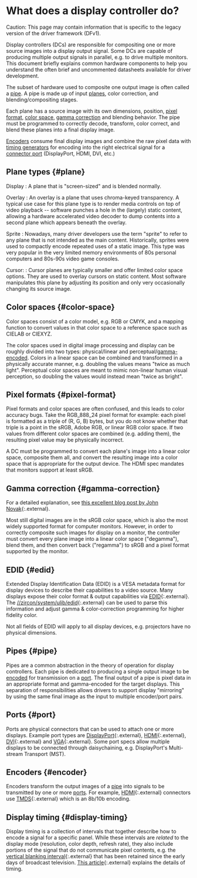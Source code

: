 # What does a display controller do?

Caution: This page may contain information that is specific to the legacy
version of the driver framework (DFv1).

Display controllers (DCs) are responsible for compositing one or more source
images into a display output signal. Some DCs are capable of producing multiple
output signals in parallel, e.g. to drive multiple monitors. This document
briefly explains common hardware components to help you understand the often
brief and uncommented datasheets available for driver development.

The subset of hardware used to composite one output image is often called a
[pipe](#pipe). A pipe is made up of input [planes](#plane), color correction,
and blending/compositing stages.

Each plane has a source image with its own dimensions, position, [pixel
format](#pixel-format), [color space](#color-space), [gamma
correction](#gamma-correction) and blending behavior. The pipe must be
programmed to correctly decode, transform, color correct, and blend these planes
into a final display image.

[Encoders](#encoder) consume final display images and combine the raw pixel data
with [timing generators](#display-timing) for encoding into the right electrical
signal for a [connector port](#port) (DisplayPort, HDMI, DVI, etc.)

## Plane types {#plane}

Display
: A plane that is "screen-sized" and is blended normally.

Overlay
: An overlay is a plane that uses chroma-keyed transparency. A typical use case
  for this plane type is to render media controls on top of video playback --
  software punches a hole in the (largely) static content, allowing a hardware
  accelerated video decoder to dump contents into a second plane which appears
  beneath the overlay.

Sprite
: Nowadays, many driver developers use the term "sprite" to refer to any plane
  that is not intended as the main content. Historically, sprites were used to
  compactly encode repeated uses of a static image. This type was very popular
  in the very limited memory environments of 80s personal computers and 80s-90s
  video game consoles.

Cursor:
: Cursor planes are typically smaller and offer limited color space options.
  They are used to overlay cursors on static content. Most software manipulates
  this plane by adjusting its position and only very occasionally changing its
  source image.

## Color spaces {#color-space}

Color spaces consist of a color model, e.g. RGB or CMYK, and a mapping function
to convert values in that color space to a reference space such as CIELAB or
CIEXYZ.

The color spaces used in digital image processing and display can be roughly
divided into two types: physical/linear and
perceptual/[gamma-encoded](#gamma-correction). Colors in a linear space can be
combined and transformed in a physically accurate manner, e.g. doubling the
values means "twice as much light". Perceptual color spaces are meant to mimic
non-linear human visual perception, so doubling the values would instead mean
"twice as bright".

## Pixel formats {#pixel-format}

Pixel formats and color spaces are often confused, and this leads to color
accuracy bugs. Take the RGB_888_24 pixel format for example: each pixel is
formatted as a triple of (R, G, B) bytes, but you do not know whether that
triple is a point in the sRGB, Adobe RGB, or linear RGB color space. If two
values from different color spaces are combined (e.g. adding them), the
resulting pixel value may be physically incorrect.

A DC must be programmed to convert each plane's image into a linear color space,
composite them all, and convert the resulting image into a color space that is
appropriate for the output device. The HDMI spec mandates that monitors support
at least sRGB.

## Gamma correction {#gamma-correction}

For a detailed explanation, see [this excellent blog post by John
Novak][novak-gamma]{:.external}.

Most still digital images are in the sRGB color space, which is also the most
widely supported format for computer monitors. However, in order to correctly
composite such images for display on a monitor, the controller must convert
every plane image into a linear color space ("degamma"), blend them, and then
convert back ("regamma") to sRGB and a pixel format supported by the monitor.

## EDID {#edid}

Extended Display Identification Data (EDID) is a VESA metadata format for
display devices to describe their capabilities to a video source. Many displays
expose their color format & output capabilities via [EDID][edid]{:.external}.
The [//zircon/system/ulib/edid][edid-lib]{:.external} can be used to parse this
information and adjust gamma & color-correction programming for higher fidelity
color.

Not all fields of EDID will apply to all display devices, e.g. projectors have
no physical dimensions.

## Pipes {#pipe}

Pipes are a common abstraction in the theory of operation for display
controllers. Each pipe is dedicated to producing a single output image to be
[encoded](#encoder) for transmission on a [port](#port). The final output of a
pipe is pixel data in an appropriate format and gamma-encoded for the target
displays. This separation of responsibilities allows drivers to support display
"mirroring" by using the same final image as the input to multiple encoder/port
pairs.

## Ports {#port}

Ports are physical connectors that can be used to attach one or more displays.
Example port types are [DisplayPort][display-port]{:.external},
[HDMI][hdmi]{:.external}, [DVI][dvi]{:.external} and [VGA][vga]{:.external}.
Some port specs allow multiple displays to be connected through daisychaining,
e.g. DisplayPort's Multi-stream Transport (MST).

## Encoders {#encoder}

Encoders transform the output images of a [pipe](#pipe) into signals to be
transmitted by one or more [ports](#port). For example, [HDMI][hdmi]{:.external}
connectors use [TMDS][tmds]{:.external} which is an 8b/10b encoding.

## Display timing {#display-timing}

Display timing is a collection of intervals that together describe how to encode
a signal for a specific panel. While these intervals are _related_ to the
display mode (resolution, color depth, refresh rate), they also include portions
of the signal that do not communicate pixel contents, e.g. the [vertical
blanking interval][vblank-interval]{:.external} that has been retained since the
early days of broadcast television. [This article][display-timing]{:.external}
explains the details of timing.

[display-port]: https://en.wikipedia.org/wiki/DisplayPort#Connectors_and_pin_configuration
[display-timing]: https://en.wikipedia.org/wiki/Raster_scan#video_timing
[dvi]: https://en.wikipedia.org/wiki/Digital_Visual_Interface#Connector
[edid]: https://en.wikipedia.org/wiki/Extended_Display_Identification_Data
[edid-lib]: https://cs.opensource.google/fuchsia/fuchsia/+/main:zircon/system/ulib/edid
[hdmi]: https://en.wikipedia.org/wiki/HDMI#Connectors
[novak-gamma]: https://blog.johnnovak.net/2016/09/21/what-every-coder-should-know-about-gamma/
[tmds]: https://en.wikipedia.org/wiki/Transition-minimized_differential_signaling
[vblank-interval]: https://en.wikipedia.org/wiki/Vertical_blanking_interval
[vga]: https://en.wikipedia.org/wiki/VGA_connector
